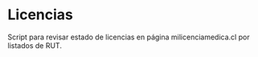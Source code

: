 # Licencias
Script para revisar estado de licencias en página milicenciamedica.cl por listados de RUT.
